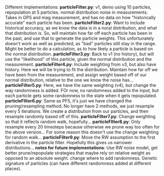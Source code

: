 Different implementations:
**particleFilter.py**: v1, demo using 10 particles, repopulation at 5 particles. normal distribution noise in measurements. Takes in GPS and mag measurement, and has no data on how "historically accurate" each particle has been. 
**particleFilter2.py**: Want to include historical accuracy, as we know the data is in a noral distribution, and what that distribution is. So, will maintain how far off each particle has been in the past, and use that to generate the particle weights. This unfortunately doesn't work as well as predicted, as "bad" particles still stay in the range. Might be better to do a calculation, as to how likely a particle is based on the normal distribution.
**particleFilter3.py**: Back to v1 (no history), but will use the "likelihood" of this particle, given the normal distribution and the measurement. 
**particleFilter4.py**: Include weighting from v3, but also have history. Here we will be trying to fit the distribution. Maintain how far off we have been from the measurement, and assign weight based off of our normal distribution, relative to the one we know the noise has...
**particleFilter5.py**: Here, we have the same weighting (v4), but change the way randomness is added. FOr now, no randomness added to the input, but each particle gets some randomness to the state when it gets repopulated.
**particleFIlter6.py**: Same as PF5, it's just we have changed the pruning/resampling method. No longer have 2 methods, we just resample every 5 iterations. We create a distribution from our particles, and then resample randomly based off of this.
**particleFilter7.py**: Change weighting so that it reflects random walk, hopefully...
**particleFIlter8.py**: Only resample every 20 timesteps because otherwise we prune way too often for the above version... For some reason this doesn't use the change weighting for random walk...
**particleFilter9.py**: Move the RW assumption to the first derivative in the particle filter. Hopefully this gives us narrower distributions...
**notes for future implementations**: Use RW noise model, get better prune/repopulate strategies that maybe rely on relative weight as opposed to an absolute weight. change where to add randomness. Genetic signature of particles (can have different randomness added at different places). 